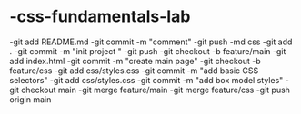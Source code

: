 # -css-fundamentals-lab 
 -git add README.md
 -git commit -m "comment"
 -git push
 -md css
 -git add .
 -git commit -m  "init project "
 -git push
 -git checkout -b feature/main
 -git add index.html
 -git commit -m "create main page"
 -git checkout -b feature/css 
 -git add css/styles.css
 -git commit -m "add basic CSS selectors"
 -git add css/styles.css
 -git commit -m "add box model styles"
 -git checkout main
 -git merge feature/main
 -git merge feature/css
 -git push origin main